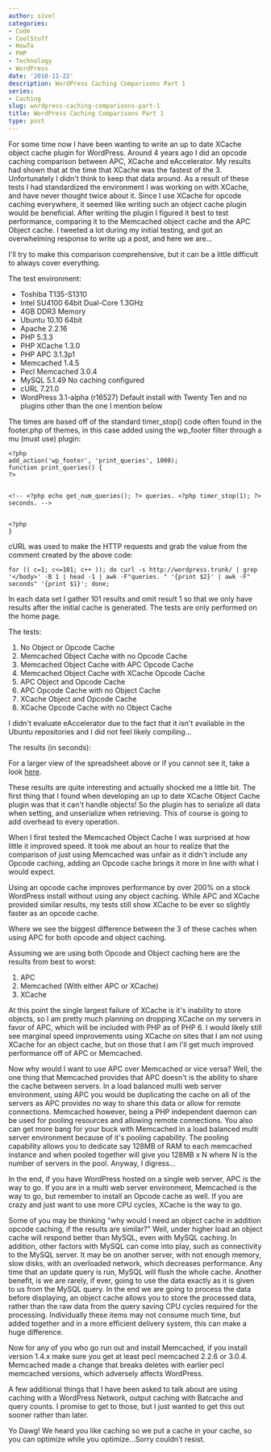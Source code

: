 ```yaml
---
author: sivel
categories:
- Code
- CoolStuff
- HowTo
- PHP
- Technology
- WordPress
date: '2010-11-22'
description: WordPress Caching Comparisons Part 1
series:
- Caching
slug: wordpress-caching-comparisons-part-1
title: WordPress Caching Comparisons Part 1
type: post
---
```


For some time now I have been wanting to write an up to date XCache object cache plugin for WordPress. Around 4 years ago I did an opcode caching comparison between APC, XCache and eAccelerator. My results had shown that at the time that XCache was the fastest of the 3. Unfortunately I didn't think to keep that data around. As a result of these tests I had standardized the environment I was working on with XCache, and have never thought twice about it. Since I use XCache for opcode caching everywhere, it seemed like writing such an object cache plugin would be beneficial. After writing the plugin I figured it best to test performance, comparing it to the Memcached object cache and the APC Object cache. I tweeted a lot during my initial testing, and got an overwhelming response to write up a post, and here we are...

I'll try to make this comparison comprehensive, but it can be a little difficult to always cover everything.

The test environment:

*   Toshiba T135-S1310
*   Intel SU4100 64bit Dual-Core 1.3GHz
*   4GB DDR3 Memory
*   Ubuntu 10.10 64bit
*   Apache 2.2.16
*   PHP 5.3.3
*   PHP XCache 1.3.0
*   PHP APC 3.1.3p1
*   Memcached 1.4.5
*   Pecl Memcached 3.0.4
*   MySQL 5.1.49 No caching configured
*   cURL 7.21.0
*   WordPress 3.1-alpha (r16527) Default install with Twenty Ten and no plugins other than the one I mention below

The times are based off of the standard timer\_stop() code often found in the footer.php of themes, in this case added using the wp\_footer filter through a mu (must use) plugin:

    <?php
    add_action('wp_footer', 'print_queries', 1000);
    function print_queries() {
    ?>
    
    
    <!-- <?php echo get_num_queries(); ?> queries. <?php timer_stop(1); ?> seconds. -->
    
    
    <?php
    }

<p>cURL was used to make the HTTP requests and grab the value from the comment created by the above code:</p>

    for (( c=1; c<=101; c++ )); do curl -s http://wordpress.trunk/ | grep '</body>' -B 1 | head -1 | awk -F"queries. " '{print $2}' | awk -F" seconds" '{print $1}'; done;

In each data set I gather 101 results and omit result 1 so that we only have results after the initial cache is generated. The tests are only performed on the home page.

The tests:

1.  No Object or Opcode Cache
2.  Memcached Object Cache with no Opcode Cache
3.  Memcached Object Cache with APC Opcode Cache
4.  Memcached Object Cache with XCache Opcode Cache
5.  APC Object and Opcode Cache
6.  APC Opcode Cache with no Object Cache
7.  XCache Object and Opcode Cache
8.  XCache Opcode Cache with no Object Cache

I didn't evaluate eAccelerator due to the fact that it isn't available in the Ubuntu repositories and I did not feel likely compiling...

The results (in seconds):



For a larger view of the spreadsheet above or if you cannot see it, take a look [here][1].

These results are quite interesting and actually shocked me a little bit. The first thing that I found when developing an up to date XCache Object Cache plugin was that it can't handle objects! So the plugin has to serialize all data when setting, and unserialize when retrieving. This of course is going to add overhead to every operation.

When I first tested the Memcached Object Cache I was surprised at how little it improved speed. It took me about an hour to realize that the comparison of just using Memcached was unfair as it didn't include any Opcode caching, adding an Opcode cache brings it more in line with what I would expect.

Using an opcode cache improves performance by over 200% on a stock WordPress install without using any object caching. While APC and XCache provided similar results, my tests still show XCache to be ever so slightly faster as an opcode cache.

Where we see the biggest difference between the 3 of these caches when using APC for both opcode and object caching.

Assuming we are using both Opcode and Object caching here are the results from best to worst:

1.  APC
2.  Memcached (With either APC or XCache)
3.  XCache

At this point the single largest failure of XCache is it's inability to store objects, so I am pretty much planning on dropping XCache on my servers in favor of APC, which will be included with PHP as of PHP 6. I would likely still see marginal speed improvements using XCache on sites that I am not using XCache for an object cache, but on those that I am I'll get much improved performance off of APC or Memcached.

Now why would I want to use APC over Memcached or vice versa? Well, the one thing that Memcached provides that APC doesn't is the ability to share the cache between servers. In a load balanced multi web server environment, using APC you would be duplicating the cache on all of the servers as APC provides no way to share this data or allow for remote connections. Memcached however, being a PHP independent daemon can be used for pooling resources and allowing remote connections. You also can get more bang for your buck with Memcached in a load balanced multi server environment because of it's pooling capability. The pooling capability allows you to dedicate say 128MB of RAM to each memcached instance and when pooled together will give you 128MB x N where N is the number of servers in the pool. Anyway, I digress...

In the end, if you have WordPress hosted on a single web server, APC is the way to go. If you are in a multi web server environment, Memcached is the way to go, but remember to install an Opcode cache as well. If you are crazy and just want to use more CPU cycles, XCache is the way to go.

Some of you may be thinking "why would I need an object cache in addition opcode caching, if the results are similar?" Well, under higher load an object cache will respond better than MySQL, even with MySQL caching. In addition, other factors with MySQL can come into play, such as connectivity to the MySQL server. It may be on another server, with not enough memory, slow disks, with an overloaded network, which decreases performance. Any time that an update query is run, MySQL will flush the whole cache. Another benefit, is we are rarely, if ever, going to use the data exactly as it is given to us from the MySQL query. In the end we are going to process the data before displaying, an object cache allows you to store the processed data, rather than the raw data from the query saving CPU cycles required for the processing. Individually these items may not consume much time, but added together and in a more efficient delivery system, this can make a huge difference.

Now for any of you who go run out and install Memcached, if you install version 1.4.x make sure you get at least pecl memcached 2.2.6 or 3.0.4. Memcached made a change that breaks deletes with earlier pecl memcached versions, which adversely affects WordPress.

A few additional things that I have been asked to talk about are using caching with a WordPress Network, output caching with Batcache and query counts. I promise to get to those, but I just wanted to get this out sooner rather than later.

Yo Dawg! We heard you like caching so we put a cache in your cache, so you can optimize while you optimize...Sorry couldn't resist.

 [1]: https://spreadsheets.google.com/pub?key=0AlRMJ5h6yNYAdGV5UHFmdjNKLTBEOE9IMVktVXcxU1E&hl=en&output=html
